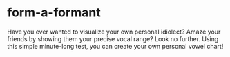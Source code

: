 # form-a-formant
 
Have you ever wanted to visualize your own personal idiolect? Amaze your friends by showing them your precise vocal range? Look no further. Using this simple minute-long test, you can create your own personal vowel chart! 
